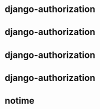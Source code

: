# django-authorization
# django-authorization
# django-authorization
# django-authorization
# notime
